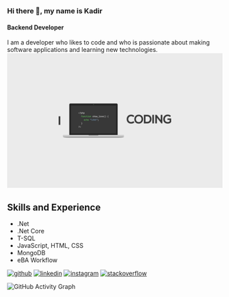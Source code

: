 ### Hi there 👋, my name is Kadir 
#### Backend Developer
I am a developer who likes to code and who is passionate about making software applications and learning new technologies.
![Backend Developer](https://github.com/TheOryZ/TheOryZ/blob/main/wallhaven-43jrd9.jpg)

## Skills and Experience
* .Net
* .Net Core
* T-SQL
* JavaScript, HTML, CSS
* MongoDB
* eBA Workflow 



[<img src='https://cdn.jsdelivr.net/npm/simple-icons@3.0.1/icons/github.svg' alt='github' height='40'>](https://github.com/TheOryZ)  [<img src='https://cdn.jsdelivr.net/npm/simple-icons@3.0.1/icons/linkedin.svg' alt='linkedin' height='40'>](https://www.linkedin.com/in/kadirrturann)  [<img src='https://cdn.jsdelivr.net/npm/simple-icons@3.0.1/icons/instagram.svg' alt='instagram' height='40'>](https://www.instagram.com/kadirrturann)  [<img src='https://cdn.jsdelivr.net/npm/simple-icons@3.0.1/icons/stackoverflow.svg' alt='stackoverflow' height='40'>](https://stackoverflow.com/users/12898065/kadir-turan)  

![GitHub Activity Graph](https://activity-graph.herokuapp.com/graph?username=TheOryZ)  


